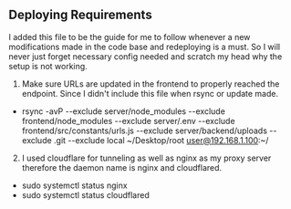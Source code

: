 ## Deploying Requirements ##

I added this file to be the guide for me to follow whenever
a new modifications made in the code base and redeploying is
a must. So I will never just forget necessary config needed
and scratch my head why the setup is not working.

1. Make sure URLs are updated in the frontend to properly
    reached the endpoint. Since I didn't include this file
    when rsync or update made.

- rsync -avP --exclude server/node_modules --exclude frontend/node_modules --exclude server/.env --exclude frontend/src/constants/urls.js --exclude server/backend/uploads --exclude .git --exclude local  ~/Desktop/root user@192.168.1.100:~/

2. I used cloudflare for tunneling as well as nginx as my proxy
    server therefore the daemon name is nginx and cloudflared.

- sudo systemctl status nginx
- sudo systemctl status cloudflared

